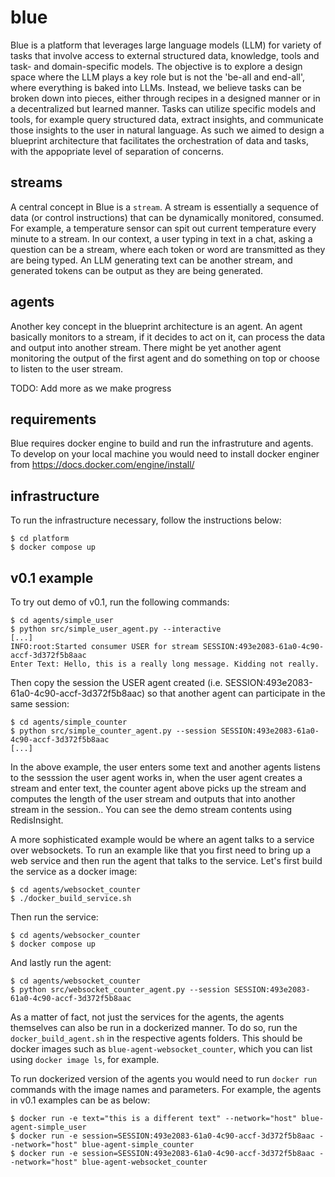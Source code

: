 # blue

Blue is a platform that leverages large language models (LLM) for variety of tasks that involve access to external structured data, knowledge, tools and task- and domain-specific models. The objective is to explore a design space where the LLM plays a key role but is not the 'be-all and end-all', where everything is baked into LLMs. Instead, we believe tasks can be broken down into pieces, either through recipes in a designed manner or in a decentralized but learned manner. Tasks can utilize specific models and tools, for example query structured data, extract insights, and communicate those insights to the user in natural language. As such we aimed to design a blueprint architecture that facilitates the orchestration of data and tasks, with the appopriate level of separation of concerns.

## streams
A central concept in Blue is a `stream`. A stream is essentially a sequence of data (or control instructions) that can be dynamically monitored, consumed. For example, a temperature sensor can spit out current temperature every minute to a stream. In our context, a user typing in text in a chat, asking a question can be a stream, where each token or word are transmitted as they are being typed. An LLM generating text can be another stream, and generated tokens can be output as they are being generated.

## agents
Another key concept in the blueprint architecture is an agent. An agent basically monitors to a stream, if it decides to act on it, can process the data and output into another stream. There might be yet another agent monitoring the output of the first agent and do something on top or choose to listen to the user stream. 

TODO: Add more as we make progress

## requirements
Blue requires docker engine to build and run the infrastruture and agents. To develop on your local machine you would need to install docker enginer from 
https://docs.docker.com/engine/install/

## infrastructure
To run the infrastructure necessary, follow the instructions below:
```
$ cd platform
$ docker compose up
```

## v0.1 example
To try out demo of v0.1, run the following commands:
```
$ cd agents/simple_user
$ python src/simple_user_agent.py --interactive
[...]
INFO:root:Started consumer USER for stream SESSION:493e2083-61a0-4c90-accf-3d372f5b8aac
Enter Text: Hello, this is a really long message. Kidding not really.
```
Then copy the session the USER agent created (i.e. SESSION:493e2083-61a0-4c90-accf-3d372f5b8aac)  so that another agent can participate in the same session:
```
$ cd agents/simple_counter
$ python src/simple_counter_agent.py --session SESSION:493e2083-61a0-4c90-accf-3d372f5b8aac
[...]
```
In the above example, the user enters some text and another agents listens to the sesssion the user agent works in, when the user agent creates a stream and enter text, the counter agent above picks up the stream and computes the length of the user stream and outputs that into another stream in the session.. You can see the demo stream contents using RedisInsight.

A more sophisticated example would be where an agent talks to a service over websockets. To run an example like that you first need to bring up a web service and then run the agent that talks to the service. Let's first build the service as a docker image:

```
$ cd agents/websocket_counter
$ ./docker_build_service.sh
```

Then run the service:
```
$ cd agents/websocker_counter
$ docker compose up
```

And lastly run the agent:
```
$ cd agents/websocket_counter
$ python src/websocket_counter_agent.py --session SESSION:493e2083-61a0-4c90-accf-3d372f5b8aac
```

As a matter of fact, not just the services for the agents, the agents themselves can also be run in a dockerized manner. To do so, run the `docker_build_agent.sh` in the respective agents folders. This should be docker images such as `blue-agent-websocket_counter`, which you can list using `docker image ls`, for example.

To run dockerized version of the agents you would need to run `docker run` commands with the image names and parameters. For example, the agents in v0.1 examples can be as below:
```
$ docker run -e text="this is a different text" --network="host" blue-agent-simple_user
$ docker run -e session=SESSION:493e2083-61a0-4c90-accf-3d372f5b8aac --network="host" blue-agent-simple_counter
$ docker run -e session=SESSION:493e2083-61a0-4c90-accf-3d372f5b8aac --network="host" blue-agent-websocket_counter
```
